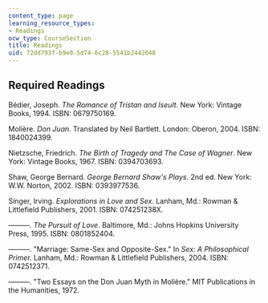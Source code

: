```yaml
---
content_type: page
learning_resource_types:
- Readings
ocw_type: CourseSection
title: Readings
uid: 72dd793f-b9e0-5d74-6c28-5541b2442048
---
```


Required Readings
-----------------

Bédier, Joseph. _The Romance of Tristan and Iseult_. New York: Vintage Books, 1994. ISBN: 0679750169.

Molière. _Don Juan_. Translated by Neil Bartlett. London: Oberon, 2004. ISBN: 1840024399.

Nietzsche, Friedrich. _The Birth of Tragedy and The Case of Wagner_. New York: Vintage Books, 1967. ISBN: 0394703693.

Shaw, George Bernard. _George Bernard Shaw's Plays_. 2nd ed. New York: W.W. Norton, 2002. ISBN: 0393977536.

Singer, Irving. _Explorations in Love and Sex_. Lanham, Md.: Rowman & Littlefield Publishers, 2001. ISBN: 074251238X.

———. _The Pursuit of Love_. Baltimore, Md.: Johns Hopkins University Press, 1995. ISBN: 0801852404.

———. "Marriage: Same-Sex and Opposite-Sex." In _Sex: A Philosophical Primer._ Lanham, Md.: Rowman & Littlefield Publishers, 2004. ISBN: 0742512371.

———. "Two Essays on the Don Juan Myth in Molière." MIT Publications in the Humanities, 1972.